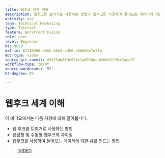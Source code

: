 ```yaml
---
title: 웹후크 세계 이해
description: 웹후크를 트리거로 사용하는 방법과 웹후크를 사용하여 들어오는 데이터에 대한 큐를 만드는 방법을 모두 알아봅니다. [!DNL Adobe Workfront Fusion].
activity: use
team: Technical Marketing
type: Tutorial
feature: Workfront Fusion
role: User
level: Beginner
kt: 9050
exl-id: 87140000-e26b-48b3-ad58-c60b6be7a7fa
doc-type: video
source-git-commit: d39754b619e526e1a869deedb38dd2f2b43aee57
workflow-type: tm+mt
source-wordcount: '55'
ht-degree: 0%

---
```


# 웹후크 세계 이해

이 비디오에서는 다음 사항에 대해 알아봅니다.

* 웹 후크를 트리거로 사용하는 방법
* 응답형 및 수동형 웹후크의 차이점
* 웹후크를 사용하여 들어오는 데이터에 대한 큐를 만드는 방법

>[!VIDEO](https://video.tv.adobe.com/v/335291/?quality=12)
